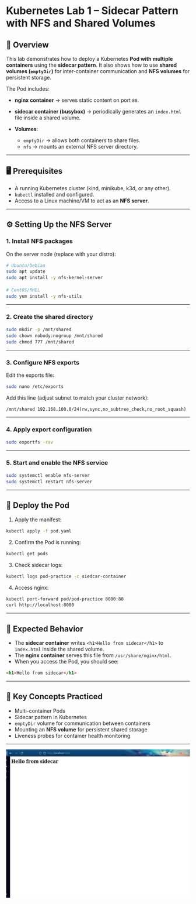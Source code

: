 
# Kubernetes Lab 1 – Sidecar Pattern with NFS and Shared Volumes

## 📌 Overview

This lab demonstrates how to deploy a Kubernetes **Pod with multiple containers** using the **sidecar pattern**.
It also shows how to use **shared volumes (`emptyDir`)** for inter-container communication and **NFS volumes** for persistent storage.

The Pod includes:

* **nginx container** → serves static content on port `80`.
* **sidecar container (busybox)** → periodically generates an `index.html` file inside a shared volume.
* **Volumes**:

  * `emptyDir` → allows both containers to share files.
  * `nfs` → mounts an external NFS server directory.

---

## 🖥️ Prerequisites

* A running Kubernetes cluster (kind, minikube, k3d, or any other).
* `kubectl` installed and configured.
* Access to a Linux machine/VM to act as an **NFS server**.

---

## ⚙️ Setting Up the NFS Server

### 1. Install NFS packages

On the server node (replace with your distro):

```bash
# Ubuntu/Debian
sudo apt update
sudo apt install -y nfs-kernel-server

# CentOS/RHEL
sudo yum install -y nfs-utils
```

---

### 2. Create the shared directory

```bash
sudo mkdir -p /mnt/shared
sudo chown nobody:nogroup /mnt/shared
sudo chmod 777 /mnt/shared
```

---

### 3. Configure NFS exports

Edit the exports file:

```bash
sudo nano /etc/exports
```

Add this line (adjust subnet to match your cluster network):

```
/mnt/shared 192.168.100.0/24(rw,sync,no_subtree_check,no_root_squash)
```

---

### 4. Apply export configuration

```bash
sudo exportfs -rav
```

---

### 5. Start and enable the NFS service

```bash
sudo systemctl enable nfs-server
sudo systemctl restart nfs-server
```


---

## 🚀 Deploy the Pod

1. Apply the manifest:

```bash
kubectl apply -f pod.yaml
```

2. Confirm the Pod is running:

```bash
kubectl get pods
```

3. Check sidecar logs:

```bash
kubectl logs pod-practice -c siedcar-container
```

4. Access nginx:

```bash
kubectl port-forward pod/pod-practice 8080:80
curl http://localhost:8080
```

---

## 🔎 Expected Behavior

* The **sidecar container** writes `<h1>Hello from sidecar</h1>` to `index.html` inside the shared volume.
* The **nginx container** serves this file from `/usr/share/nginx/html`.
* When you access the Pod, you should see:

```html
<h1>Hello from sidecar</h1>
```

---

## 📖 Key Concepts Practiced

* Multi-container Pods
* Sidecar pattern in Kubernetes
* `emptyDir` volume for communication between containers
* Mounting an **NFS volume** for persistent shared storage
* Liveness probes for container health monitoring

---
![alt text](<Screenshot from 2025-08-31 22-50-27.png>)